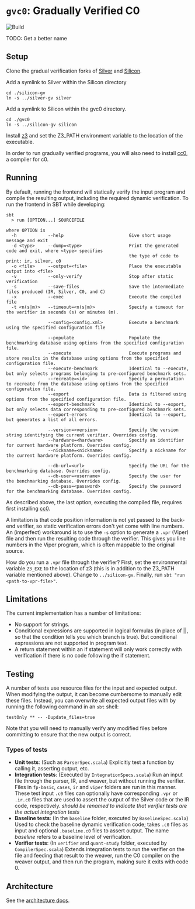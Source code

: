 # `gvc0`: Gradually Verified C0

![Build](https://github.com/gradual-verification/gvc0/actions/workflows/build.yml/badge.svg)

TODO: Get a better name

## Setup

Clone the gradual verification forks of [Silver](https://github.com/gradual-verification/silver-gv)
and [Silicon](https://github.com/gradual-verification/silicon-gv).

Add a symlink to Silver within the Silicon directory

```
cd ./silicon-gv
ln -s ../silver-gv silver
```

Add a symlink to Silicon within the gvc0 directory.

```
cd ./gvc0
ln -s ../silicon-gv silicon
```

Install [z3](https://github.com/Z3Prover/z3/releases) and set the Z3_PATH environment variable to the location of the
executable.

In order to run gradually verified programs, you will also need to
install [cc0](https://bitbucket.org/c0-lang/docs/wiki/Downloads), a compiler for c0.

## Running

By default, running the frontend will statically verify the input program and compile the resulting output, including
the required dynamic verification. To run the frontend in SBT while developing:

```
sbt
  > run [OPTION...] SOURCEFILE
  
where OPTION is
  -h            --help                         Give short usage message and exit
  -d <type>     --dump=<type>                  Print the generated code and exit, where <type> specifies
                                               the type of code to print: ir, silver, c0
  -o <file>     --output=<file>                Place the executable output into <file>
  -v            --only-verify                  Stop after static verification
  -s            --save-files                   Save the intermediate files produced (IR, Silver, C0, and C)
  -x            --exec                         Execute the compiled file
  -t <n(s|m)>   --timeout=<n(s|m)>             Specify a timeout for the verifier in seconds (s) or minutes (m).

                --config=<config.xml>          Execute a benchmark using the specified configuration file

                --populate                     Populate the benchmarking database using options from the specified configuration file.
                --execute                      Execute programs and store results in the database using options from the specified configuration file.
                --execute-benchmark            Identical to --execute, but only selects programs belonging to pre-configured benchmark sets.
                --recreate=<id>                Specify a permutation to recreate from the database using options from the specified configuration file.
                --export                       Data is filtered using options from the specified configuration file.
                --export-benchmark             Identical to --export, but only selects data corresponding to pre-configured benchmark sets.
                --export-errors                Identical to --export, but generates a list of all errors. 
                
                --version=<version>            Specify the version string identifying the current verifier. Overrides config.
                --hardware=<hardware>          Specify an identifier for current hardware platform. Overrides config.
                --nickname=<nickname>          Specify a nickname for the current hardware platform. Overrides config.
                
                --db-url=<url>                 Specify the URL for the benchmarking database. Overrides config.
                --db-user=<username>           Specify the user for the benchmarking database. Overrides config.
                --db-pass=<password>           Specify the password for the benchmarking database. Overrides config.
```

As described above, the last option, executing the compiled file, requires first
installing [cc0](https://bitbucket.org/c0-lang/docs/wiki/Downloads).

A limitation is that code position information is not yet passed to the back-end verifier, so static verification errors
don't yet come with line numbers. An (imperfect) workaround is to use the `-s` option to generate a `.vpr` (Viper) file
and then run the resulting code through the verifier. This gives you line numbers in the Viper program, which is often
mappable to the original source.

How do you run a `.vpr` file through the verifier? First, set the environmental variable `Z3_EXE` to the location of
z3 (this is in addition to the Z3_PATH variable mentioned above). Change to `../silicon-gv`. Finally,
run `sbt "run <path-to-vpr-file>"`.

## Limitations

The current implementation has a number of limitations:

* No support for strings.
* Conditional expressions are supported in logical formulas (in place of ||, so that the condition tells you which
  branch is true). But conditional expressions are not supported in program text.
* A return statement within an if statement will only work correctly with verification if there is no code following the
  if statement.

## Testing

A number of tests use resource files for the input and expected output. When modifying the output, it can become
cumbersome to manually edit these files. Instead, you can overwrite all expected output files with by running the
following command in an `sbt` shell:

    testOnly ** -- -Dupdate_files=true

Note that you will need to manually verify any modified files before committing to ensure that the new output is
correct.

### Types of tests

- **Unit tests**: (Such as `ParserSpec.scala`) Explicitly test a function by calling it, asserting output, etc.
- **Integration tests**: (Executed by `IntegrationSpecs.scala`) Run an input file through the parser, IR, and weaver,
  but without running the verifier. Files in `fp-basic`, `cases`, `ir` and `viper` folders are run in this manner. These
  test input `.c0` files can optionally have corresponding `.vpr` or `.ir.c0` files that are used to assert the output
  of the Silver code or the IR code, respectively. *should be renamed to indicate that verifier tests are the actual
  integration tests*
- **Baseline tests**: (In the `baseline` folder, executed by `BaselineSpec.scala`) Used to check the baseline dynamic
  verification code; takes `.c0` files as input and optional `.baseline.c0` files to assert output. The name *baseline*
  refers to a baseline level of verification.
- **Verifier tests**:  (In `verifier` and `quant-study` folder, executed by `CompilerSpec.scala`) Extends integration
  tests to run the verifier on the file and feeding that result to the weaver, run the C0 compiler on the weaver output,
  and then run the program, making sure it exits with code 0.

## Architecture

See the [architecture docs](docs/).
